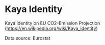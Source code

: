 # Kaya Identity

Kaya Identity on EU CO2-Emission Projection (https://en.wikipedia.org/wiki/Kaya_identity)

Data source: Eurostat
